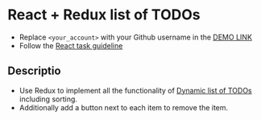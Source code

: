 # React + Redux list of TODOs
- Replace `<your_account>` with your Github username in the
  [DEMO LINK](https://<kurochka-vladyslav>.github.io/react_redux-list-of-todos/)
- Follow the [React task guideline](https://github.com/mate-academy/react_task-guideline#react-tasks-guideline)

## Descriptio
- Use Redux to implement all the functionality of [Dynamic list of TODOs](https://github.com/mate-academy/react_dynamic-list-of-todos#description) including sorting.
- Additionally add a button next to each item to remove the item.
